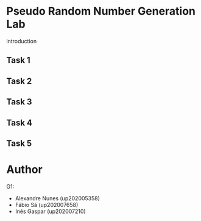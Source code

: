# Pseudo Random Number Generation Lab

introduction

## Task 1



## Task 2



## Task 3



## Task 4



## Task 5



# Author

G1:

- Alexandre Nunes (up202005358)
- Fábio Sá (up202007658)
- Inês Gaspar (up202007210)